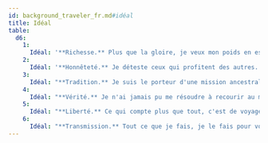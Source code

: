 ```yaml
---
id: background_traveler_fr.md#idéal
title: Idéal
table:
  d6:
    1:
      Idéal: '**Richesse.** Plus que la gloire, je veux mon poids en espèces sonnantes et trébuchantes.'
    2:
      Idéal: '**Honnêteté.** Je déteste ceux qui profitent des autres.'
    3:
      Idéal: "**Tradition.** Je suis le porteur d'une mission ancestrale. Par moi passent les récits issus du passé (ou les récits venus d'autres lieux). Ma mission est de les transmettre, tels qu'ils sont, et non tels que l'on veut les entendre."
    4:
      Idéal: "**Vérité.** Je n'ai jamais pu me résoudre à recourir au mensonge."
    5:
      Idéal: "**Liberté.** Ce qui compte plus que tout, c'est de voyager. Je ne permettrai à quiconque d'empêcher qui que ce soit de partir où il veut."
    6:
      Idéal: "**Transmission.** Tout ce que je fais, je le fais pour voir le visage des gens s'illuminer de plaisir. Rien d'autre ne m'importe."
---
```


